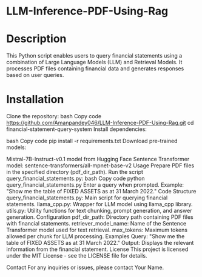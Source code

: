 # LLM-Inference-PDF-Using-Rag

# Description
This Python script enables users to query financial statements using a combination of Large Language Models (LLM) and Retrieval Models. It processes PDF files containing financial data and generates responses based on user queries.

# Installation
Clone the repository:
bash
Copy code
https://github.com/Amanpandey046/LLM-Inference-PDF-Using-Rag.git
cd financial-statement-query-system
Install dependencies:

bash
Copy code
pip install -r requirements.txt
Download pre-trained models:

Mistral-7B-Instruct-v0.1 model from Hugging Face
Sentence Transformer model: sentence-transformers/all-mpnet-base-v2
Usage
Prepare PDF files in the specified directory (pdf_dir_path).
Run the script query_financial_statements.py:
bash
Copy code
python query_financial_statements.py
Enter a query when prompted. Example: "Show me the table of FIXED ASSETS as at 31 March 2022."
Code Structure
query_financial_statements.py: Main script for querying financial statements.
llama_cpp.py: Wrapper for LLM model using llama_cpp library.
utils.py: Utility functions for text chunking, prompt generation, and answer generation.
Configuration
pdf_dir_path: Directory path containing PDF files with financial statements.
retriever_model_name: Name of the Sentence Transformer model used for text retrieval.
max_tokens: Maximum tokens allowed per chunk for LLM processing.
Examples
Query: "Show me the table of FIXED ASSETS as at 31 March 2022."
Output: Displays the relevant information from the financial statement.
License
This project is licensed under the MIT License - see the LICENSE file for details.

Contact
For any inquiries or issues, please contact Your Name.
